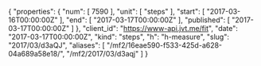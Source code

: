{
  "properties": {
    "num": [
      7590
    ],
    "unit": [
      "steps"
    ],
    "start": [
      "2017-03-16T00:00:00Z"
    ],
    "end": [
      "2017-03-17T00:00:00Z"
    ],
    "published": [
      "2017-03-17T00:00:00Z"
    ]
  },
  "client_id": "https://www-api.jvt.me/fit",
  "date": "2017-03-17T00:00:00Z",
  "kind": "steps",
  "h": "h-measure",
  "slug": "2017/03/d3aQJ",
  "aliases": [
    "/mf2/16eae590-f533-425d-a628-04a689a58e18/",
    "/mf2/2017/03/d3aqj"
  ]
}

